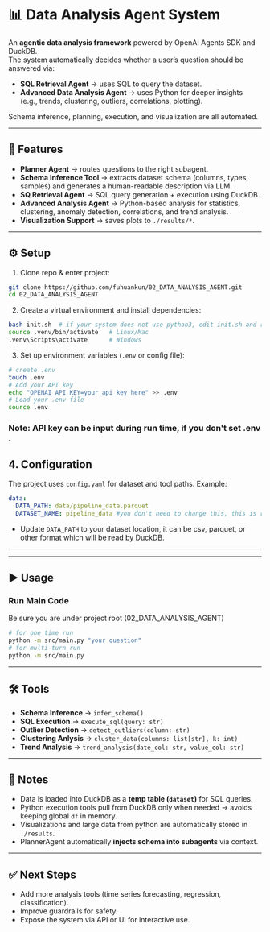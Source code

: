 # 📊 Data Analysis Agent System  

An **agentic data analysis framework** powered by OpenAI Agents SDK and DuckDB.  
The system automatically decides whether a user’s question should be answered via:  

- **SQL Retrieval Agent** → uses SQL to query the dataset.  
- **Advanced Data Analysis Agent** → uses Python for deeper insights (e.g., trends, clustering, outliers, correlations, plotting).  

Schema inference, planning, execution, and visualization are all automated.  

---

## 🚀 Features  

- **Planner Agent** → routes questions to the right subagent.  
- **Schema Inference Tool** → extracts dataset schema (columns, types, samples) and generates a human-readable description via LLM.  
- **SQ Retrieval Agent** → SQL query generation + execution using DuckDB.  
- **Advanced Analysis Agent** → Python-based analysis for statistics, clustering, anomaly detection, correlations, and trend analysis.  
- **Visualization Support** → saves plots to `./results/*`.  

---

## ⚙️ Setup  

1. Clone repo & enter project:  

```bash
git clone https://github.com/fuhuankun/02_DATA_ANALYSIS_AGENT.git
cd 02_DATA_ANALYSIS_AGENT
```

2. Create a virtual environment and install dependencies:  

```bash
bash init.sh  # if your system does not use python3, edit init.sh and replace with python
source .venv/bin/activate   # Linux/Mac
.venv\Scripts\activate      # Windows
```

3. Set up environment variables (`.env` or config file):  


```bash
# create .env
touch .env
# Add your API key
echo "OPENAI_API_KEY=your_api_key_here" >> .env
# Load your .env file
source .env
```
### Note: API key can be input during run time, if you don't set .env .

## 4. Configuration

The project uses `config.yaml` for dataset and tool paths. Example:

```yaml
data:
  DATA_PATH: data/pipeline_data.parquet
  DATASET_NAME: pipeline_data #you don't need to change this, this is run time data name.
```

- Update `DATA_PATH` to your dataset location, it can be csv, parquet, or other format which will be read by DuckDB.

---

---

## ▶️ Usage  

### Run Main Code

Be sure you are under project root (02_DATA_ANALYSIS_AGENT)

```bash
# for one time run
python -m src/main.py "your question"
# for multi-turn run
python -m src/main.py
```

---

## 🛠️ Tools  

- **Schema Inference** → `infer_schema()`  
- **SQL Execution** → `execute_sql(query: str)`  
- **Outlier Detection** → `detect_outliers(column: str)`  
- **Clustering Anlysis** → `cluster_data(columns: list[str], k: int)`  
- **Trend Analysis** → `trend_analysis(date_col: str, value_col: str)`  

---

## 📌 Notes  

- Data is loaded into DuckDB as a **temp table (`dataset`)** for SQL queries.  
- Python execution tools pull from DuckDB only when needed → avoids keeping global `df` in memory.  
- Visualizations and large data from python are automatically stored in `./results`.  
- PlannerAgent automatically **injects schema into subagents** via context.  

---

## ✅ Next Steps  

- Add more analysis tools (time series forecasting, regression, classification).  
- Improve guardrails for safety.  
- Expose the system via API or UI for interactive use.  
